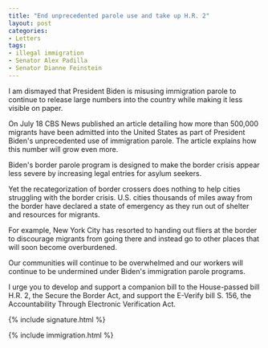 ```yaml
---
title: "End unprecedented parole use and take up H.R. 2"
layout: post
categories:
- Letters
tags:
- illegal immigration
- Senator Alex Padilla
- Senator Dianne Feinstein
---
```


I am dismayed that President Biden is misusing immigration parole to continue to release large numbers into the country while making it less visible on paper.

On July 18 CBS News published an article detailing how more than 500,000 migrants have been admitted into the United States as part of President Biden's unprecedented use of immigration parole. The article explains how this number will grow even more.

Biden's border parole program is designed to make the border crisis appear less severe by increasing legal entries for asylum seekers.

Yet the recategorization of border crossers does nothing to help cities struggling with the border crisis. U.S. cities thousands of miles away from the border have declared a state of emergency as they run out of shelter and resources for migrants.

For example, New York City has resorted to handing out fliers at the border to discourage migrants from going there and instead go to other places that will soon become overburdened.

Our communities will continue to be overwhelmed and our workers will continue to be undermined under Biden's immigration parole programs.

I urge you to develop and support a companion bill to the House-passed bill H.R. 2, the Secure the Border Act, and support the E-Verify bill S. 156, the Accountability Through Electronic Verification Act.

{% include signature.html %}

{% include immigration.html %}
